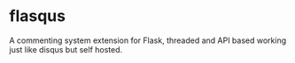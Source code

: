 # flasqus
A commenting system extension for Flask, threaded and API based working just like disqus but self hosted. 
